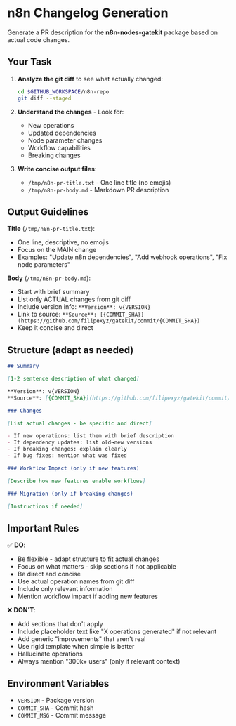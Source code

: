 # n8n Changelog Generation

Generate a PR description for the **n8n-nodes-gatekit** package based on actual code changes.

## Your Task

1. **Analyze the git diff** to see what actually changed:

   ```bash
   cd $GITHUB_WORKSPACE/n8n-repo
   git diff --staged
   ```

2. **Understand the changes** - Look for:
   - New operations
   - Updated dependencies
   - Node parameter changes
   - Workflow capabilities
   - Breaking changes

3. **Write concise output files**:
   - `/tmp/n8n-pr-title.txt` - One line title (no emojis)
   - `/tmp/n8n-pr-body.md` - Markdown PR description

## Output Guidelines

**Title** (`/tmp/n8n-pr-title.txt`):

- One line, descriptive, no emojis
- Focus on the MAIN change
- Examples: "Update n8n dependencies", "Add webhook operations", "Fix node parameters"

**Body** (`/tmp/n8n-pr-body.md`):

- Start with brief summary
- List only ACTUAL changes from git diff
- Include version info: `**Version**: v{VERSION}`
- Link to source: `**Source**: [{COMMIT_SHA}](https://github.com/filipexyz/gatekit/commit/{COMMIT_SHA})`
- Keep it concise and direct

## Structure (adapt as needed)

```markdown
## Summary

[1-2 sentence description of what changed]

**Version**: v{VERSION}
**Source**: [{COMMIT_SHA}](https://github.com/filipexyz/gatekit/commit/{COMMIT_SHA})

### Changes

[List actual changes - be specific and direct]

- If new operations: list them with brief description
- If dependency updates: list old→new versions
- If breaking changes: explain clearly
- If bug fixes: mention what was fixed

### Workflow Impact (only if new features)

[Describe how new features enable workflows]

### Migration (only if breaking changes)

[Instructions if needed]
```

## Important Rules

✅ **DO**:

- Be flexible - adapt structure to fit actual changes
- Focus on what matters - skip sections if not applicable
- Be direct and concise
- Use actual operation names from git diff
- Include only relevant information
- Mention workflow impact if adding new features

❌ **DON'T**:

- Add sections that don't apply
- Include placeholder text like "X operations generated" if not relevant
- Add generic "improvements" that aren't real
- Use rigid template when simple is better
- Hallucinate operations
- Always mention "300k+ users" (only if relevant context)

## Environment Variables

- `VERSION` - Package version
- `COMMIT_SHA` - Commit hash
- `COMMIT_MSG` - Commit message
